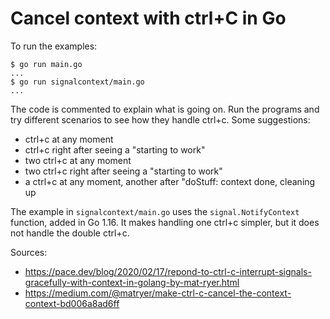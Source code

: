 # Cancel context with ctrl+C in Go

To run the examples:

```shell
$ go run main.go
...
$ go run signalcontext/main.go
...
```

The code is commented to explain what is going on. Run the programs and try different scenarios to see how they handle ctrl+c. Some suggestions:

- ctrl+c at any moment
- ctrl+c right after seeing a "starting to work"
- two ctrl+c at any moment
- two ctrl+c right after seeing a "starting to work"
- a ctrl+c at any moment, another after "doStuff: context done, cleaning up

The example in `signalcontext/main.go` uses the `signal.NotifyContext` function, added in Go 1.16. It makes handling one ctrl+c simpler, but it does not handle the double ctrl+c.

Sources:

- https://pace.dev/blog/2020/02/17/repond-to-ctrl-c-interrupt-signals-gracefully-with-context-in-golang-by-mat-ryer.html
- https://medium.com/@matryer/make-ctrl-c-cancel-the-context-context-bd006a8ad6ff